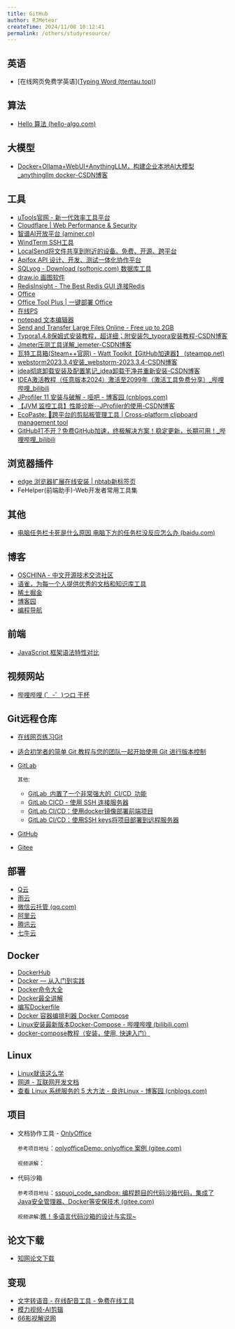 ```yaml
---
title: GitHub
author: RJMeteor
createTime: 2024/11/08 10:12:41
permalink: /others/studyresource/
---
```


## 英语

- [在线网页免费学英语]([Typing Word (ttentau.top)](https://typing-word.ttentau.top/#/practice))

## 算法

- [Hello 算法 (hello-algo.com)](https://www.hello-algo.com/)

## 大模型

- [Docker+Ollama+WebUI+AnythingLLM，构建企业本地AI大模型_anythingllm docker-CSDN博客](https://blog.csdn.net/weixin_44585288/article/details/139344486)

## 工具

- [uTools官网 - 新一代效率工具平台](https://u.tools/)
- [Cloudflare | Web Performance & Security](https://dash.cloudflare.com/)
- [智谱AI开放平台 (aminer.cn)](https://maas.aminer.cn/)
- [WindTerm SSH工具](https://github.com/kingToolbox/WindTerm)
- [LocalSend将文件共享到附近的设备。免费、开源、跨平台](https://github.com/kingToolbox/WindTerm)
- [Apifox API 设计、开发、测试一体化协作平台](https://apifox.com/?utm_source=baidu&utm_medium=sem&utm_campaign=352505593&utm_content=8777860707&utm_term=apifox%E5%AE%98%E7%BD%91&bd_vid=7695673215270321901)
- [SQLyog - Download (softonic.com) 数据库工具](https://blog.csdn.net/C19150872001/article/details/120903227)
- [draw.io 画图软件](https://app.diagrams.net/)
- [RedisInsight - The Best Redis GUI 连接Redis](https://redis.io/insight/)
- [Office](https://www.bilibili.com/read/cv27614259/?spm_id_from=333.999.0.0)
- [Office Tool Plus | 一键部署 Office](https://otp.landian.vip/zh-cn/)
- [在线PS](https://ps.gaoding.com/#/)
- [notepad 文本编辑器](https://gitee.com/cxasm/notepad--/releases/tag/v2.10)
- [Send and Transfer Large Files Online - Free up to 2GB](https://woc.space/)
- [Typora1.4.8保姆式安装教程，超详细；附安装包_typora安装教程-CSDN博客](https://blog.csdn.net/qq_57342311/article/details/128886956)
- [Jmeter压测工具详解_jemeter-CSDN博客](https://blog.csdn.net/m0_37583655/article/details/126507267)
- [瓦特工具箱(Steam++官网) - Watt Toolkit【GitHub加速器】 (steampp.net)](https://steampp.net/)
- [webstorm2023.3.4安装_webstorm-2023.3.4-CSDN博客](https://blog.csdn.net/Aa12364567/article/details/136402799)
- [idea彻底卸载安装及配置笔记_idea卸载干净并重新安装-CSDN博客](https://blog.csdn.net/UTF8_8/article/details/125617289)
- [IDEA激活教程（任意版本2024）激活至2099年（激活工具免费分享）_哔哩哔哩_bilibili](https://www.bilibili.com/video/BV1fHsTeMEpq?spm_id_from=333.788.player.switch&vd_source=b9c96b09f6a61394b053d5682a45cb67)
- [JProfiler 11 安装与破解 - 哑吧 - 博客园 (cnblogs.com)](https://www.cnblogs.com/zhangxl1016/articles/16220183.html)
- [【JVM 监控工具】性能诊断--JProfiler的使用-CSDN博客](https://blog.csdn.net/u011397981/article/details/131210536)
- [EcoPaste: 🎉跨平台的剪贴板管理工具 | Cross-platform clipboard management tool](https://gitee.com/ayangweb/EcoPaste#https://gitee.com/link?target=https%3A%2F%2Fapi.ecopaste.cn%2Fdownload%3Fplatform%3Dwindows-x64)
- [GitHub打不开？免费GitHub加速，终极解决方案！稳定更新，长期可用！_哔哩哔哩_bilibili](https://www.bilibili.com/video/BV1eM4m1r7g6/?spm_id_from=333.337.search-card.all.click&vd_source=b9c96b09f6a61394b053d5682a45cb67)

## 浏览器插件

- [edge 浏览器扩展在线安装 | nbtab新标签页](https://nbtab.cc/edge-online.html)
- FeHelper(前端助手)-Web开发者常用工具集

## 其他

- [电脑任务栏卡死是什么原因 电脑下方的任务栏没反应怎么办 (baidu.com)](https://baijiahao.baidu.com/s?id=1786664205571224199&wfr=spider&for=pc)

## 博客

- [OSCHINA - 中文开源技术交流社区](https://www.oschina.net/)
- [语雀，为每一个人提供优秀的文档和知识库工具](https://www.yuque.com/)
- [稀土掘金](https://juejin.cn/)
- [博客园](https://zzk.cnblogs.com/)
- [编程导航](https://www.code-nav.cn/)

## 前端

- [JavaScript 框架语法特性对比](https://component-party.lainbo.com/)

## 视频网站

- [哔哩哔哩 (゜-゜)つロ 干杯](https://www.bilibili.com/)

## Git远程仓库

- [在线网页练习Git](https://learngitbranching.js.org/?locale=zh_CN)

- [适合初学者的简单 Git 教程与您的团队一起开始使用 Git 进行版本控制](https://nulab.com/zh-cn/learn/software-development/git-tutorial/)

- [GitLab](https://about.gitlab.com/)

  `其他`:

  - [GitLab 内置了一个非常强大的 CI/CD 功能](https://www.bilibili.com/video/BV1Ar42147Do/?spm_id_from=333.999.0.0&vd_source=b9c96b09f6a61394b053d5682a45cb67)
  - [GitLab CICD - 使用 SSH 连接服务器](https://www.bilibili.com/video/BV1ts4y1x7US/?spm_id_from=333.999.0.0&vd_source=b9c96b09f6a61394b053d5682a45cb67)
  - [GitLab CI/CD：使用docker镜像部署前端项目](https://www.bilibili.com/video/BV1sK4y1d7ej/?spm_id_from=333.999.0.0&vd_source=b9c96b09f6a61394b053d5682a45cb67)
  - [GitLab CI/CD：使用SSH keys将项目部署到远程服务器](https://www.bilibili.com/video/BV1GV411j7E5/?spm_id_from=333.999.0.0&vd_source=b9c96b09f6a61394b053d5682a45cb67)

- [GitHub](https://github.com/)

- [Gitee](https://gitee.com/)

## 部署

- [Q云](https://www.qvps.top/)
- [雨云](https://app.rainyun.com/)
- [微信云托管 (qq.com)](https://cloud.weixin.qq.com/cloudrun)
- [阿里云](https://www.aliyun.com/activity/1111/2024?utm_content=se_1019253584)
- [腾讯云](https://cloud.tencent.com/)
- [七牛云](https://marketing.qiniu.com/activity/2024-1111-act?utm_source=baidu-brand-pc&utm_medium=cpm&utm_campaign=202411&utm_content=title&utm_term=brand)

## Docker

- [DockerHub](https://hub.docker.com/)
- [Docker — 从入门到实践](https://yeasy.gitbook.io/docker_practice)
- [Docker命令大全](https://www.w3cschool.cn/docker/docker-command-manual.html)
- [Docker最全讲解](https://www.cnblogs.com/yesirya/p/16462980.html)
- [编写Dockerfile](https://blog.csdn.net/qq_33204709/article/details/121496304)
- [Docker 容器编排利器 Docker Compose](https://zhuanlan.zhihu.com/p/224876594)
- [Linux安装最新版本Docker-Compose - 哔哩哔哩 (bilibili.com)](https://www.bilibili.com/read/cv35756261/)
- [docker-compose教程（安装，使用, 快速入门）](https://blog.csdn.net/pushiqiang/article/details/78682323#4.%E5%AE%89%E8%A3%85docker-compose)

## Linux
- [Linux就该这么学](https://www.linuxprobe.com/)
- [网道 - 互联网开发文档 ](https://wangdoc.com/)
- [查看 Linux 系统服务的 5 大方法 - 良许Linux - 博客园 (cnblogs.com)](https://www.cnblogs.com/yychuyu/p/13428335.html)

## 项目

- 文档协作工具 - [OnlyOffice](https://www.onlyoffice.com/)

  `参考项目地址`：[onlyofficeDemo: onlyoffice 案例 (gitee.com)](https://gitee.com/yuanmengmeng/onlyoffice-demo)

  `视频讲解`：
  
- 代码沙箱

  `参考项目地址`：[sspuoj_code_sandbox: 编程题目的代码沙箱代码，集成了Java安全管理器、Docker等安保技术 (gitee.com)](https://gitee.com/sspuoj/sspuoj_code_sandbox)

  `视频讲解`:[瞧！多语言代码沙箱的设计与实现~](https://www.bilibili.com/video/BV1YW4y1w7DK/?spm_id_from=333.1007.top_right_bar_window_default_collection.content.click&vd_source=b9c96b09f6a61394b053d5682a45cb67)


## 论文下载

- [知网论文下载](https://fuckcnki.net/)

## 变现

- [文字转语音 - 在线配音工具 - 免费在线工具](https://d1tools.com/tools/ai-tts/)
- [模力视频-AI剪辑](https://www.mooliv.com/)
- [66影视解说网](https://66jsw.cn/)